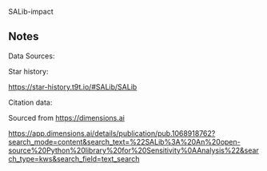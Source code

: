 SALib-impact


## Notes

Data Sources:

Star history:

https://star-history.t9t.io/#SALib/SALib


Citation data:

Sourced from https://dimensions.ai

https://app.dimensions.ai/details/publication/pub.1068918762?search_mode=content&search_text=%22SALib%3A%20An%20open-source%20Python%20library%20for%20Sensitivity%0AAnalysis%22&search_type=kws&search_field=text_search 
